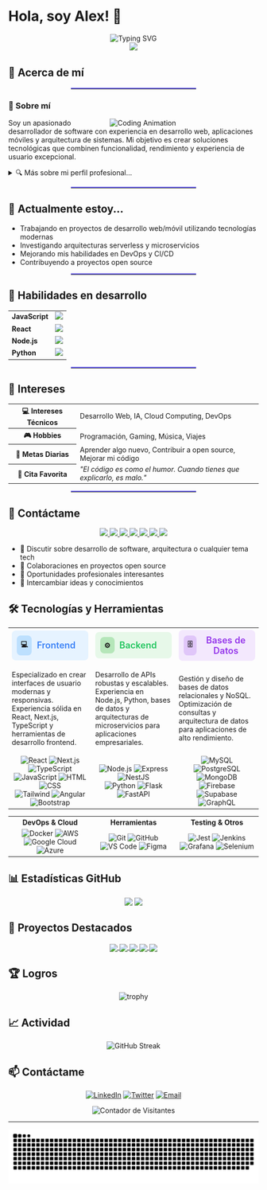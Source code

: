 # Hola, soy Alex! 👋

<div align="center">
  <img src="https://readme-typing-svg.herokuapp.com?font=Fira+Code&size=32&duration=2800&pause=2000&color=7E3ACE&center=true&vCenter=true&width=600&lines=Desarrollador+de+Software;Apasionado+por+la+tecnología;¡Siempre+aprendiendo!" alt="Typing SVG" />
</div>


<div align="center">
  <img src="https://user-images.githubusercontent.com/73097560/115834477-dbab4500-a447-11eb-908a-139a6edaec5c.gif">
</div>

## 📌 Acerca de mí

<div align="center">
  <hr style="width: 50%; border-top: 2px solid #6C63FF;">
</div>

### 🚀 Sobre mí
<img align="right" src="https://github.com/Adam-pw/Adam-pw/blob/main/animation_500_kxa883sd.gif" alt="Coding Animation" width="300" />

Soy un apasionado desarrollador de software con experiencia en desarrollo web, aplicaciones móviles y arquitectura de sistemas. Mi objetivo es crear soluciones tecnológicas que combinen funcionalidad, rendimiento y experiencia de usuario excepcional.

<details>
<summary>🔍 Más sobre mi perfil profesional...</summary>
<br>

- 💼 Especializado en desarrollo fullstack con enfoque en soluciones escalables
- 🎓 Formación continua en tecnologías emergentes y mejores prácticas
- 💡 Enfoque orientado a soluciones y arquitecturas limpias
- 👥 Experiencia en liderazgo técnico y mentoría de equipos
</details>

<div align="center">
  <hr style="width: 50%; border-top: 2px solid #6C63FF;">
</div>

## 📌 Actualmente estoy...

- Trabajando en proyectos de desarrollo web/móvil utilizando tecnologías modernas
- Investigando arquitecturas serverless y microservicios
- Mejorando mis habilidades en DevOps y CI/CD
- Contribuyendo a proyectos open source

<div align="center">
  <hr style="width: 50%; border-top: 2px solid #6C63FF;">
</div>

## 📌 Habilidades en desarrollo

<div align="center">
  <table>
    <tr>
      <td><b>JavaScript</b></td>
      <td>
        <img src="https://img.shields.io/badge/%E2%98%85%E2%98%85%E2%98%85%E2%98%85%E2%98%85%E2%98%85%E2%98%85%E2%98%85%E2%98%85%E2%97%8B-90%25-yellow?style=flat-square&labelColor=black" />
      </td>
    </tr>
    <tr>
      <td><b>React</b></td>
      <td>
        <img src="https://img.shields.io/badge/%E2%98%85%E2%98%85%E2%98%85%E2%98%85%E2%98%85%E2%98%85%E2%98%85%E2%98%85%E2%97%8B%E2%97%8B-85%25-blue?style=flat-square&labelColor=black" />
      </td>
    </tr>
    <tr>
      <td><b>Node.js</b></td>
      <td>
        <img src="https://img.shields.io/badge/%E2%98%85%E2%98%85%E2%98%85%E2%98%85%E2%98%85%E2%98%85%E2%98%85%E2%97%8B%E2%97%8B%E2%97%8B-75%25-green?style=flat-square&labelColor=black" />
      </td>
    </tr>
    <tr>
      <td><b>Python</b></td>
      <td>
        <img src="https://img.shields.io/badge/%E2%98%85%E2%98%85%E2%98%85%E2%98%85%E2%98%85%E2%98%85%E2%98%85%E2%98%85%E2%97%8B%E2%97%8B-80%25-blueviolet?style=flat-square&labelColor=black" />
      </td>
    </tr>
  </table>
</div>

<div align="center">
  <hr style="width: 50%; border-top: 2px solid #6C63FF;">
</div>

## 📌 Intereses

<table align="center">
  <tr>
    <th>💻 Intereses Técnicos</th>
    <td>Desarrollo Web, IA, Cloud Computing, DevOps</td>
  </tr>
  <tr>
    <th>🎮 Hobbies</th>
    <td>Programación, Gaming, Música, Viajes</td>
  </tr>
  <tr>
    <th>📝 Metas Diarias</th>
    <td>Aprender algo nuevo, Contribuir a open source, Mejorar mi código</td>
  </tr>
  <tr>
    <th>💭 Cita Favorita</th>
    <td><i>"El código es como el humor. Cuando tienes que explicarlo, es malo."</i></td>
  </tr>
</table>

<div align="center">
  <hr style="width: 50%; border-top: 2px solid #6C63FF;">
</div>

## 📌 Contáctame

<div align="center">
  <a href="mailto:tu-email@gmail.com">
    <img src="https://img.shields.io/badge/-Gmail-D14836?style=for-the-badge&logo=Gmail&logoColor=white"/>
  </a>
  <a href="mailto:tu-email@outlook.com">
    <img src="https://img.shields.io/badge/-Outlook-0078D4?style=for-the-badge&logo=microsoft-outlook&logoColor=white"/>
  </a>
  <a href="https://linkedin.com/in/tu-usuario">
    <img src="https://img.shields.io/badge/-LinkedIn-0077B5?style=for-the-badge&logo=Linkedin&logoColor=white"/>
  </a>
  <a href="https://twitter.com/tu-usuario">
    <img src="https://img.shields.io/badge/-Twitter-1DA1F2?style=for-the-badge&logo=Twitter&logoColor=white"/>
  </a>
  <a href="https://facebook.com/tu-usuario">
    <img src="https://img.shields.io/badge/-Facebook-1877F2?style=for-the-badge&logo=Facebook&logoColor=white"/>
  </a>
  <a href="https://instagram.com/tu-usuario">
    <img src="https://img.shields.io/badge/-Instagram-E4405F?style=for-the-badge&logo=Instagram&logoColor=white"/>
  </a>
  <a href="https://wa.me/1234567890">
    <img src="https://img.shields.io/badge/-WhatsApp-25D366?style=for-the-badge&logo=WhatsApp&logoColor=white"/>
  </a>
</div>

- 💬 Discutir sobre desarrollo de software, arquitectura o cualquier tema tech
- 🤝 Colaboraciones en proyectos open source
- 🎯 Oportunidades profesionales interesantes
- 🧠 Intercambiar ideas y conocimientos

## 🛠️ Tecnologías y Herramientas

<table>
  <tr>
    <th width="33%">
      <div style="background-color: #e6f3ff; padding: 10px; border-radius: 8px; display: flex; align-items: center;">
        <span style="background-color: #bde0fe; border-radius: 8px; padding: 8px; margin-right: 10px;">💻</span>
        <span style="color: #3b82f6; font-size: 18px; font-weight: 600;">Frontend</span>
      </div>
    </th>
    <th width="33%">
      <div style="background-color: #e7f8e9; padding: 10px; border-radius: 8px; display: flex; align-items: center;">
        <span style="background-color: #b5e6b9; border-radius: 8px; padding: 8px; margin-right: 10px;">⚙️</span>
        <span style="color: #22c55e; font-size: 18px; font-weight: 600;">Backend</span>
      </div>
    </th>
    <th width="33%">
      <div style="background-color: #f3e8fd; padding: 10px; border-radius: 8px; display: flex; align-items: center;">
        <span style="background-color: #e0c6f9; border-radius: 8px; padding: 8px; margin-right: 10px;">🗄️</span>
        <span style="color: #9333ea; font-size: 18px; font-weight: 600;">Bases de Datos</span>
      </div>
    </th>
  </tr>
  <tr>
    <td>
      <p>Especializado en crear interfaces de usuario modernas y responsivas. Experiencia sólida en React, Next.js, TypeScript y herramientas de desarrollo frontend.</p>
    </td>
    <td>
      <p>Desarrollo de APIs robustas y escalables. Experiencia en Node.js, Python, bases de datos y arquitecturas de microservicios para aplicaciones empresariales.</p>
    </td>
    <td>
      <p>Gestión y diseño de bases de datos relacionales y NoSQL. Optimización de consultas y arquitectura de datos para aplicaciones de alto rendimiento.</p>
    </td>
  </tr>
  <tr>
    <td align="center">
      <img src="https://skillicons.dev/icons?i=react" width="40" height="40" alt="React"/>
      <img src="https://skillicons.dev/icons?i=nextjs" width="40" height="40" alt="Next.js"/>
      <img src="https://skillicons.dev/icons?i=ts" width="40" height="40" alt="TypeScript"/>
      <br/>
      <img src="https://skillicons.dev/icons?i=js" width="40" height="40" alt="JavaScript"/>
      <img src="https://skillicons.dev/icons?i=html" width="40" height="40" alt="HTML"/>
      <img src="https://skillicons.dev/icons?i=css" width="40" height="40" alt="CSS"/>
      <br/>
      <img src="https://skillicons.dev/icons?i=tailwind" width="40" height="40" alt="Tailwind"/>
      <img src="https://skillicons.dev/icons?i=angular" width="40" height="40" alt="Angular"/>
      <img src="https://skillicons.dev/icons?i=bootstrap" width="40" height="40" alt="Bootstrap"/>
    </td>
    <td align="center">
      <img src="https://skillicons.dev/icons?i=nodejs" width="40" height="40" alt="Node.js"/>
      <img src="https://skillicons.dev/icons?i=express" width="40" height="40" alt="Express"/>
      <img src="https://skillicons.dev/icons?i=nestjs" width="40" height="40" alt="NestJS"/>
      <br/>
      <img src="https://skillicons.dev/icons?i=python" width="40" height="40" alt="Python"/>
      <img src="https://skillicons.dev/icons?i=flask" width="40" height="40" alt="Flask"/>
      <img src="https://skillicons.dev/icons?i=fastapi" width="40" height="40" alt="FastAPI"/>
    </td>
    <td align="center">
      <img src="https://skillicons.dev/icons?i=mysql" width="40" height="40" alt="MySQL"/>
      <img src="https://skillicons.dev/icons?i=postgres" width="40" height="40" alt="PostgreSQL"/>
      <img src="https://skillicons.dev/icons?i=mongodb" width="40" height="40" alt="MongoDB"/>
      <br/>
      <img src="https://skillicons.dev/icons?i=firebase" width="40" height="40" alt="Firebase"/>
      <img src="https://skillicons.dev/icons?i=supabase" width="40" height="40" alt="Supabase"/>
      <img src="https://skillicons.dev/icons?i=graphql" width="40" height="40" alt="GraphQL"/>
    </td>
  </tr>
</table>

<table>
  <tr>
    <th width="33%" align="center">DevOps & Cloud</th>
    <th width="33%" align="center">Herramientas</th>
    <th width="33%" align="center">Testing & Otros</th>
  </tr>
  <tr>
    <td align="center">
      <img src="https://skillicons.dev/icons?i=docker" width="40" height="40" alt="Docker"/>
      <img src="https://skillicons.dev/icons?i=aws" width="40" height="40" alt="AWS"/>
      <br/>
      <img src="https://skillicons.dev/icons?i=gcp" width="40" height="40" alt="Google Cloud"/>
      <img src="https://skillicons.dev/icons?i=azure" width="40" height="40" alt="Azure"/>
    </td>
    <td align="center">
      <img src="https://skillicons.dev/icons?i=git" width="40" height="40" alt="Git"/>
      <img src="https://skillicons.dev/icons?i=github" width="40" height="40" alt="GitHub"/>
      <br/>
      <img src="https://skillicons.dev/icons?i=vscode" width="40" height="40" alt="VS Code"/>
      <img src="https://skillicons.dev/icons?i=figma" width="40" height="40" alt="Figma"/>
    </td>
    <td align="center">
      <img src="https://skillicons.dev/icons?i=jest" width="40" height="40" alt="Jest"/>
      <img src="https://skillicons.dev/icons?i=jenkins" width="40" height="40" alt="Jenkins"/>
      <br/>
      <img src="https://skillicons.dev/icons?i=grafana" width="40" height="40" alt="Grafana"/>
      <img src="https://skillicons.dev/icons?i=selenium" width="40" height="40" alt="Selenium"/>
    </td>
  </tr>
</table>

## 📊 Estadísticas GitHub

<div align="center">
  <img height="180em" src="https://github-readme-stats.vercel.app/api?username=AlexiP18&show_icons=true&theme=tokyonight&include_all_commits=true&count_private=true"/>
  <img height="180em" src="https://github-readme-stats.vercel.app/api/top-langs/?username=AlexiP18&layout=compact&langs_count=7&theme=tokyonight"/>
</div>

## 🚀 Proyectos Destacados

<div align="center">
  <a href="https://github.com/AlexiP18/Ecommerce-Spring-Boot">
    <img align="center" src="https://github-readme-stats.vercel.app/api/pin/?username=AlexiP18&repo=Ecommerce-Spring-Boot&theme=tokyonight" />
  </a>
  <a href="https://github.com/AlexiP18/ECommerce-Angular-Material">
    <img align="center" src="https://github-readme-stats.vercel.app/api/pin/?username=AlexiP18&repo=ECommerce-Angular-Material&theme=tokyonight" />
  </a>
  <a href="https://github.com/AlexiP18/sistemaEventosFrontend">
    <img align="center" src="https://github-readme-stats.vercel.app/api/pin/?username=AlexiP18&repo=sistemaEventosFrontend&theme=tokyonight" />   
  </a>
  <a href="https://github.com/AlexiP18/sistemaEventosBackend">
    <img align="center" src="https://github-readme-stats.vercel.app/api/pin/?username=AlexiP18&repo=sistemaEventosBackend&theme=tokyonight" />
  </a>
  <a href="https://github.com/AlexiP18/FlightBookings">
    <img align="center" src="https://github-readme-stats.vercel.app/api/pin/?username=AlexiP18&repo=FlightBookings&theme=tokyonight" />
  </a>
</div>

## 🏆 Logros

<div align="center">
  <img src="https://github-profile-trophy.vercel.app/?username=AlexiP18&theme=tokyonight&row=1&column=6&margin-w=15" alt="trophy" />
</div>

## 📈 Actividad

<div align="center">
  <img src="https://github-readme-streak-stats.herokuapp.com/?user=AlexiP18&theme=tokyonight" alt="GitHub Streak" />
</div>

## 📫 Contáctame

<div align="center">

  [![LinkedIn](https://img.shields.io/badge/LinkedIn-0077B5?style=for-the-badge&logo=linkedin&logoColor=white)](https://linkedin.com/in/tu-usuario)
  [![Twitter](https://img.shields.io/badge/Twitter-1DA1F2?style=for-the-badge&logo=twitter&logoColor=white)](https://twitter.com/tu-usuario)
  [![Email](https://img.shields.io/badge/Email-D14836?style=for-the-badge&logo=gmail&logoColor=white)](mailto:tu-email@example.com)

</div>

<!-- Contador de visitantes -->
<div align="center">
  <img src="https://profile-counter.glitch.me/{AlexiP18}/count.svg" alt="Contador de Visitantes" />
</div>

---

<div align="center">
  <img src="https://raw.githubusercontent.com/platane/snk/output/github-contribution-grid-snake-dark.svg" alt="Snake animation" />
</div>
